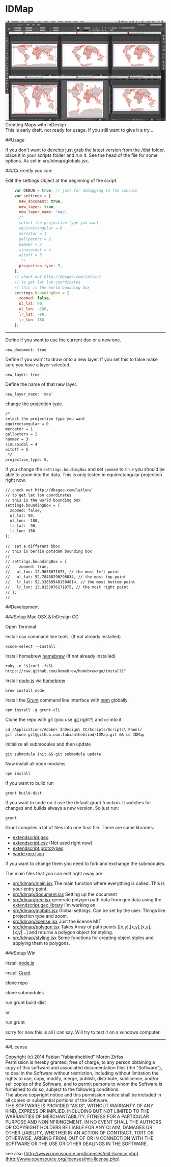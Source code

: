 IDMap
=====
![projections.jpg](docs/assets/images/projections.jpg)  
Creating Maps with InDesign  
This is early draft. not ready for usage. If you still want to give it a try...

##Usage  

If you don't want to develop just grab the latest version from the /dist folder, place it in your scripts folder and run it. See the head of the file for some options. As set in src/idmap/globals.jsx. 


###Currently you can:

Edit the settings Object at the beginning of the script.

```js
    var DEBUG = true; // just for debugging to the console
    var settings = {
      new_document: true,
      new_layer: true,
      new_layer_name: 'map',
      /*
      select the projection type you want
      equirectangular = 0
      mercator = 1
      gallpeters = 2
      hammer = 3
      sinusoidal = 4
      aitoff = 5
       */
      projection_type: 5,
    };
    // check out http://dbsgeo.com/latlon/
    // to get lat lon coordinates
    // this is the world bounding box
    settings.boundingBox = {
      zoomed: false,
      ul_lat: 90,
      ul_lon: -180,
      lr_lat: -90,
      lr_lon: 180
    };
```


-------

Define if you want to use the current doc or a new one.

    new_document: true

Define if you wan't to draw onto a new layer. If you set this to false make sure you have a layer selected.  

    new_layer: true

Define the name of that new layer.

    new_layer_name: 'map'

 change the projection type.  


    /*
    select the projection type you want
    equirectangular = 0
    mercator = 1
    gallpeters = 2
    hammer = 3
    sinusoidal = 4
    aitoff = 5
     */
    projection_type: 5,


If you change the `settings.boudingBox` and set `zoomed` to `true` you should be able to zoom into the data. This is only tested in equirectangular projection right now.

    // check out http://dbsgeo.com/latlon/
    // to get lat lon coordinates
    // this is the world bounding box
    settings.boundingBox = {
      zoomed: false,
      ul_lat: 90,
      ul_lon: -180,
      lr_lat: -90,
      lr_lon: 180
    };
    
    //  set a different bbox
    // this is berlin potsdam bounding box
    //
    // settings.boundingBox = {
    //    zoomed: true,
    //   ul_lon: 12.9638671875, // the most left point
    //   ul_lat: 52.70468296296834, // the most top point
    //   lr_lat: 52.338695481504814, // the most bottom point
    //   lr_lon: 13.8153076171875, // the most right point
    // };
    //

##Development

###Setup Mac OSX & InDesign CC  

Open Terminal  

Install osx command line tools. (If not already installed)

    xcode-select --install  

Install homebrew [homebrew](http://brew.sh/) (If not already installed)

    ruby -e "$(curl -fsSL https://raw.github.com/Homebrew/homebrew/go/install)"  

Install [node.js](http://nodejs.org) via [homebrew](http://brew.sh)  

    brew install node  

Install the [Grunt](http://gruntjs.com) command line interface with [npm](https://www.npmjs.org) globally  

    npm install -g grunt-cli  

Clone the repo with git (you use [git](http://git-scm.com) right?) and `cd` into it  

    cd /Applications/Adobe\ InDesign\ CC/Scripts/Scripts\ Panel/
    git clone git@github.com:fabiantheblind/IDMap.git && cd IDMap  

Initialize all submodules and then update  

    git submodule init && git submodule update  

Now install all node modules  

    npm install  

If you want to build run

    grunt build-dist  

If you want to code on it use the default grunt function. It watches for changes and builds always a new version. So just run:

    grunt

Grunt compiles a lot of files into one final file. There are some libraries:

- [extendscript.geo](https://github.com/fabiantheblind/extendscript.geo)  
- [extendscript.csv](https://github.com/fabiantheblind/extendscript.csv) (Not used right now)  
- [extendscript.prototypes](https://github.com/fabiantheblind/extendscript.prototypes)  
- [world.geo.json](https://github.com/johan/world.geo.json)  

If you want to change them you need to fork and exchange the submodules.


The main files that you can edit right away are:  

- [src/idmap/main.jsx](src/idmap/main.jsx) The main function where everything is called. This is your entry point.  
- [src/idmap/document.jsx](src/idmap/document.jsx) Setting up the document
- [src/idmap/geo.jsx](src/idmap/geo.jsx) generate polygon path data from geo data using the [extendscript.geo library](https://github.com/fabiantheblind/extendscript.geo) I'm working on.   
- [src/idmap/globals.jsx](src/idmap/globals.jsx) Global settings. Can be set by the user. Things like projection type and zoom.   
- [src/idmap/license.jsx](src/idmap/license.jsx) Just the license MIT  
- [src/idmap/polygon.jsx](src/idmap/polygon.jsx) Takes Array of path points [[x,y],[x,y],[x,y],[x,y]...] and returns a polygon object for styling.  
- [src/idmap/styling.jsx](src/idmap/styling.jsx) Some functions for creating object styles and applying them to polygons.  



###Setup Win  

install [node.js](http://nodejs.org)   

install [Grunt](http://gruntjs.com)  

clone repo  

clone submodules  

run grunt build-dist  

or  

run grunt  

sorry for now this is all I can say. Will try to test it on a windows computer.  


-----------

##License  

Copyright (c)  2014 Fabian "fabiantheblind" Morón Zirfas  
Permission is hereby granted, free of charge, to any person obtaining a copy of this software and associated documentation files (the "Software"), to deal in the Software  without restriction, including without limitation the rights to use, copy, modify, merge, publish, distribute, sublicense, and/or sell copies of the Software, and to  permit persons to whom the Software is furnished to do so, subject to the following conditions:  
The above copyright notice and this permission notice shall be included in all copies or substantial portions of the Software.  
THE SOFTWARE IS PROVIDED "AS IS", WITHOUT WARRANTY OF ANY KIND, EXPRESS OR IMPLIED, INCLUDING BUT NOT LIMITED TO THE WARRANTIES OF MERCHANTABILITY, FITNESS FOR A  PARTICULAR PURPOSE AND NONINFRINGEMENT. IN NO EVENT SHALL THE AUTHORS OR COPYRIGHT HOLDERS BE LIABLE FOR ANY CLAIM, DAMAGES OR OTHER LIABILITY, WHETHER IN AN ACTION OF  CONTRACT, TORT OR OTHERWISE, ARISING FROM, OUT OF OR IN CONNECTION WITH THE SOFTWARE OR THE USE OR OTHER DEALINGS IN THE SOFTWARE.  

see also [http://www.opensource.org/licenses/mit-license.php](http://www.opensource.org/licenses/mit-license.php)

